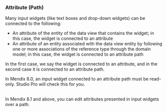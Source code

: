 ### Attribute (Path)

Many input widgets (like text boxes and drop-down widgets) can be connected to the following:

* An attribute of the entity of the data view that contains the widget; in this case, the widget is connected to an attribute
* An attribute of an entity associated with the data view entity by following one or more associations of the reference type through the domain model; in this case, the widget is connected to an attribute path

In the first case, we say the widget is connected to an attribute, and in the second case it is connected to an attribute path.

<div class="alert alert-warning">

In Mendix 8.0, an input widget connected to an attribute path must be read-only. Studio Pro will check this for you.<br/><br/>

In Mendix 8.1 and above, you can edit attributes presented in input widgets over a path.

</div>
